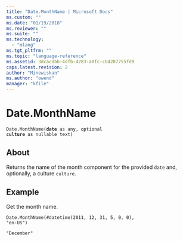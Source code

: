 ```yaml
---
title: "Date.MonthName | Microsoft Docs"
ms.custom: ""
ms.date: "01/19/2018"
ms.reviewer: ""
ms.suite: ""
ms.technology: 
  - "mlang"
ms.tgt_pltfrm: ""
ms.topic: "language-reference"
ms.assetid: 3dcacdbb-4dfb-4283-a0fc-cb4287755fd9
caps.latest.revision: 2
author: "Minewiskan"
ms.author: "owend"
manager: "kfile"
---
```

# Date.MonthName

<code>Date.MonthName(**date** as any, optional **culture** as nullable text)</code>

## About
Returns the name of the month component for the provided <code>date</code> and, optionally, a culture <code>culture</code>.

## Example
Get the month name.

<code>Date.MonthName(#datetime(2011, 12, 31, 5, 0, 0), "en-US")</code>

<code>"December"</code>

  
